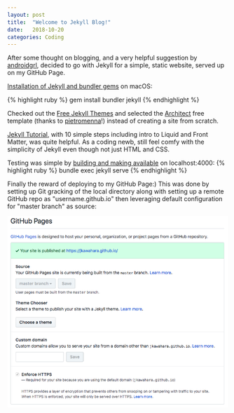```yaml
---
layout: post
title:  "Welcome to Jekyll Blog!"
date:   2018-10-20
categories: Coding
---
```


After some thought on blogging, and a very helpful suggestion by [androidgrl][androidgrl], decided to go with Jekyll for a simple, static website, served up on my GitHub Page.

[Installation of Jekyll and bundler gems][jekyll-quickstart] on macOS:

{% highlight ruby %}
gem install bundler jekyll
{% endhighlight %}

Checked out the [Free Jekyll Themes][jekyll-themes] and selected the [Architect][jekyll-architect] free template (thanks to [pietromenna][pietromenna]!) instead of creating a site from scratch.

[Jekyll Tutorial][jekyll-tutorial], with 10 simple steps including intro to Liquid and Front Matter, was quite helpful. As a coding newb, still feel comfy with the simplicity of Jekyll even though not just HTML and CSS.

Testing was simple by [building and making available][jekyll-quickstart] on localhost:4000:
{% highlight ruby %}
bundle exec jekyll serve
{% endhighlight %}

Finally the reward of deploying to my GitHub Page:) This was done by setting up Git gracking of the local directory along with setting up a remote GitHub repo as "username.github.io" then leveraging default configuration for "master branch" as source:

![github_pages_config.png](/assets/images/github_pages_config.png)

[jekyll-themes]: https://jekyllthemes.io/free
[jekyll-architect]:    https://jekyllthemes.io/theme/architect-theme
[jekyll-quickstart]: https://jekyllrb.com/docs/
[pietromenna]: https://github.com/pietromenna
[androidgrl]: https://github.com/androidgrl
[jekyll-tutorial]: https://jekyllrb.com/docs/step-by-step/01-setup/